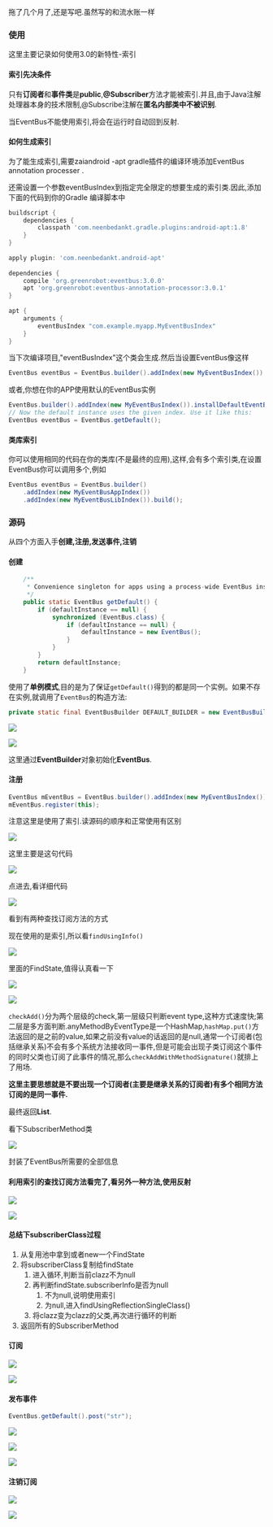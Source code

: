 拖了几个月了,还是写吧.虽然写的和流水账一样

### 使用

这里主要记录如何使用3.0的新特性-索引

#### 索引先决条件

只有**订阅者**和**事件类**是**public**,**@Subscriber**方法才能被索引.并且,由于Java注解处理器本身的技术限制,@Subscribe注解在**匿名内部类中不被识别**.

当EventBus不能使用索引,将会在运行时自动回到反射.

#### 如何生成索引

为了能生成索引,需要zaiandroid -apt gradle插件的编译环境添加EventBus annotation processer .

还需设置一个参数eventBusIndex到指定完全限定的想要生成的索引类.因此,添加下面的代码到你的Gradle 编译脚本中

```groovy
buildscript {
    dependencies {
        classpath 'com.neenbedankt.gradle.plugins:android-apt:1.8'
    }
}
 
apply plugin: 'com.neenbedankt.android-apt'
 
dependencies {
    compile 'org.greenrobot:eventbus:3.0.0'
    apt 'org.greenrobot:eventbus-annotation-processor:3.0.1'
}
 
apt {
    arguments {
        eventBusIndex "com.example.myapp.MyEventBusIndex"
    }
}
```

当下次编译项目,"eventBusIndex"这个类会生成.然后当设置EventBus像这样

```java
EventBus eventBus = EventBus.builder().addIndex(new MyEventBusIndex()).build();
```

或者,你想在你的APP使用默认的EventBus实例

```java
EventBus.builder().addIndex(new MyEventBusIndex()).installDefaultEventBus();
// Now the default instance uses the given index. Use it like this:
EventBus eventBus = EventBus.getDefault();
```

#### 类库索引

你可以使用相同的代码在你的类库(不是最终的应用),这样,会有多个索引类,在设置EventBus你可以调用多个,例如

```java
EventBus eventBus = EventBus.builder()
    .addIndex(new MyEventBusAppIndex())
    .addIndex(new MyEventBusLibIndex()).build();
```

### 源码

从四个方面入手**创建,注册,发送事件,注销**

#### 创建

```java
    /**
     * Convenience singleton for apps using a process-wide EventBus instance.
     */
    public static EventBus getDefault() {
        if (defaultInstance == null) {
            synchronized (EventBus.class) {
                if (defaultInstance == null) {
                    defaultInstance = new EventBus();
                }
            }
        }
        return defaultInstance;
    }
```

使用了**单例模式**,目的是为了保证`getDefault()`得到的都是同一个实例。如果不存在实例,就调用了`EventBus`的构造方法:

```java
private static final EventBusBuilder DEFAULT_BUILDER = new EventBusBuilder();
```

![](http://o75vlu0to.bkt.clouddn.com/EventBus.EventBus%28%29.png)

![](http://o75vlu0to.bkt.clouddn.com/EventBus.EventBus%28EventBuilder%20builder%29.png)

这里通过**EventBuilder**对象初始化**EventBus**.

#### 注册

```java
EventBus mEventBus = EventBus.builder().addIndex(new MyEventBusIndex()).build();
mEventBus.register(this);
```

注意这里是使用了索引.读源码的顺序和正常使用有区别

![](http://o75vlu0to.bkt.clouddn.com/EventBus.register%28%29.png)

这里主要是这句代码

![](http://o75vlu0to.bkt.clouddn.com/findSubscriberMethods.png)

点进去,看详细代码

![](http://o75vlu0to.bkt.clouddn.com/SubscriberMethodFinder.findSubscriberMethods%28%29.png)

看到有两种查找订阅方法的方式

现在使用的是索引,所以看`findUsingInfo()`

![](http://o75vlu0to.bkt.clouddn.com/SubscriberMethodFinder.findUsingInfo%28%29.png)

里面的FindState,值得认真看一下

![](http://o75vlu0to.bkt.clouddn.com/FindState-1.png)

![](http://o75vlu0to.bkt.clouddn.com/FindState-2.png)

`checkAdd()`分为两个层级的check,第一层级只判断event type,这种方式速度快;第二层是多方面判断.anyMethodByEventType是一个HashMap,`hashMap.put()`方法返回的是之前的value,如果之前没有value的话返回的是null,通常一个订阅者(包括继承关系)不会有多个系统方法接收同一事件,但是可能会出现子类订阅这个事件的同时父类也订阅了此事件的情况,那么`checkAddWithMethodSignature()`就排上了用场.

**这里主要思想就是不要出现一个订阅者(主要是继承关系的订阅者)有多个相同方法订阅的是同一事件.**

最终返回**List<SubscriberMethod>**.

看下SubscriberMethod类

![](http://o75vlu0to.bkt.clouddn.com/SubscriberMethod.png)

封装了EventBus所需要的全部信息

#### 利用索引的查找订阅方法看完了,看另外一种方法,使用反射

![](http://o75vlu0to.bkt.clouddn.com/SubscriberMethodFinder.findUsingReflection%28%29.png)

![](http://o75vlu0to.bkt.clouddn.com/SubscriberMethodFinder.findUsingReflectionInSingleClass%28%29.png)

#### 总结下subscriberClass过程

1. 从复用池中拿到或者new一个FindState
2. 将subscriberClass复制给findState
   1. 进入循环,判断当前clazz不为null
   2. 再判断findState.subscriberInfo是否为null
      1. 不为null,说明使用索引
      2. 为null,进入findUsingReflectionSingleClass()
   3. 将clazz变为clazz的父类,再次进行循环的判断
3. 返回所有的SubscriberMethod

#### 订阅

![](http://o75vlu0to.bkt.clouddn.com/EventBus.subscribe%28%29-1.png)

![](http://o75vlu0to.bkt.clouddn.com/EventBus.subscribe%28%29-2.png)

#### 发布事件

```java
EventBus.getDefault().post("str");
```

![](http://o75vlu0to.bkt.clouddn.com/EventBus.post%28%29.png)

![](http://o75vlu0to.bkt.clouddn.com/EventBus.postSingleEventForEventType%28%29.png)

![](http://o75vlu0to.bkt.clouddn.com/EventBus.postToSubscription%28%29.png)

#### 注销订阅

![](http://o75vlu0to.bkt.clouddn.com/EventBus.unregister%28%29.png)

![](http://o75vlu0to.bkt.clouddn.com/EventBus.unsubscribeByEventType%28%29.png)